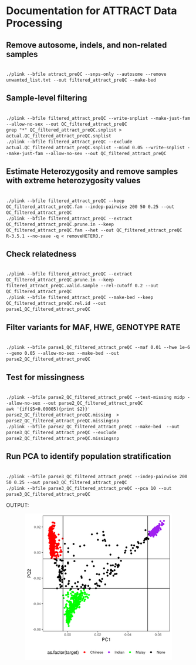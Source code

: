 ###
# Documentation for ATTRACT Data Processing  
###

## Remove autosome, indels, and non-related samples  
```  

./plink --bfile attract_preQC --snps-only --autosome --remove unwanted_list.txt --out filtered_attract_preQC --make-bed  

```  
  


## Sample-level filtering  
```  

./plink --bfile filtered_attract_preQC --write-snplist --make-just-fam --allow-no-sex --out QC_filtered_attract_preQC
grep "*" QC_filtered_attract_preQC.snplist > actual.QC_filtered_attract_preQC.snplist
./plink --bfile filtered_attract_preQC --exclude actual.QC_filtered_attract_preQC.snplist --mind 0.05 --write-snplist --make-just-fam --allow-no-sex --out QC_filtered_attract_preQC  

```  



## Estimate Heterozygosity and remove samples with extreme heterozygosity values  
 
```  

./plink --bfile filtered_attract_preQC --keep QC_filtered_attract_preQC.fam --indep-pairwise 200 50 0.25 --out QC_filtered_attract_preQC  
./plink --bfile filtered_attract_preQC --extract QC_filtered_attract_preQC.prune.in --keep QC_filtered_attract_preQC.fam --het --out QC_filtered_attract_preQC  
R-3.5.1 --no-save -q < removeHETERO.r  
```  
  
## Check relatedness  

```   

./plink --bfile filtered_attract_preQC --extract QC_filtered_attract_preQC.prune.in --keep filtered_attract_preQC.valid.sample --rel-cutoff 0.2 --out QC_filtered_attract_preQC   
./plink --bfile filtered_attract_preQC --make-bed --keep QC_filtered_attract_preQC.rel.id --out parse1_QC_filtered_attract_preQC  
```  

## Filter variants for MAF, HWE, GENOTYPE RATE  
```  

./plink --bfile parse1_QC_filtered_attract_preQC --maf 0.01 --hwe 1e-6 --geno 0.05 --allow-no-sex --make-bed --out parse2_QC_filtered_attract_preQC    
```  
  
## Test for missingness  
```  

./plink --bfile parse2_QC_filtered_attract_preQC --test-missing midp --allow-no-sex --out parse2_QC_filtered_attract_preQC  
awk '{if($5<0.00005){print $2}}' parse2_QC_filtered_attract_preQC.missing  > parse2_QC_filtered_attract_preQC.missingsnp    
./plink --bfile parse2_QC_filtered_attract_preQC --make-bed  --out parse3_QC_filtered_attract_preQC --exclude parse2_QC_filtered_attract_preQC.missingsnp    
```  

## Run PCA to identify population stratification  
```  

./plink --bfile parse3_QC_filtered_attract_preQC --indep-pairwise 200 50 0.25 --out parse3_QC_filtered_attract_preQC  
./plink --bfile parse3_QC_filtered_attract_preQC --pca 10 --out parse3_QC_filtered_attract_preQC  
```  

OUTPUT:  

<p align="center">
  <img height="400" src="https://github.com/lwtan90/ATTRACTgenome/blob/master/img/PC12.png">
</p>  


